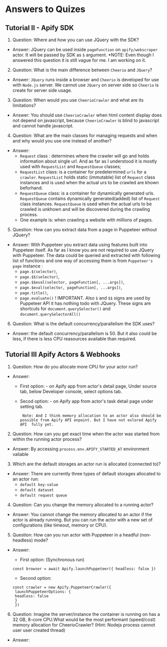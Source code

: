 # Answers to Quizes

## Tutorial II - Apify SDK

1. Question: Where and how you can use JQuery with the SDK?

- Answer: JQuery can be used inside `pageFunction` on `apify/webscraper` actor. It will be passed by SDK as `$` argument.
  \*NOTE: Even though I answered this question it is still vague for me. I am working on it.

2. Question: What is the main difference between `Cheerio` and `JQuery`?

- Answer: `JQuery` runs inside a browser and `Cheerio` is developed for use with `Node.js` server. We cannot use `JQuery` on server side so `Cheerio` is create for server side usage.

3. Question: When would you use `CheerioCrawler` and what are its limitations?

- Answer: You should use `CheerioCrawler` when html content display does not depend on javascript, because `CheerioCrawler` is blind to javascript and
  cannot handle javascript.

4. Question: What are the main classes for managing requests and when and why would you use one instead of another?

- Answer:
  - `Request` class : determines where the crawler will go and holds information about single url. And as far as I understood it is mostly used
    with `RequestList` and `RequestQueue` classes;
  - `RequestList` class: is a container for predetermined `urls` for a `crawler`. `RequestList` holds static (immutable) list of `Request` class instances
    and is used when the actual urs to be crawled are khown beforhand.
  - `RequestQueue` class: is a container for dynamically generated urls. `RequestQueue` contains dynamically generated(added) list of `Request` class instances. `RequestQueue` is used when the actual urls to be crawled is unkhown and will be discovered during the crawling process.
  - One example is: when crawling a website with millions of pages.

5. Question: How can you extract data from a page in Puppeteer without JQuery?

- Answer: With Puppeteer you extract data using features built into Puppeteer itself. As far as I know you are not required to use JQuery with Puppeteer. The data could be queried and extracted with following list of functions and one way of accessing them is
  from `Puppeteer's` `page` instance :
  - `page.$(selector)`,
  - `page.$$(selector)`,
  - `page.$$eval(selector, pageFunction[, ...args])`,
  - `page.$eval(selector, pageFunction[, ...args])`,
  - `page.title()`,
  - `page.evaluate()`
    ! IMPORTANT. Also `$` and `$$` signs are used by Puppeteer API it has nothing todo with JQuery. These signs are shortcuts for `document.querySelector()` and `document.querySelectorAll()`

6. Question: What is the default concurrency/parallelism the SDK uses?

- Answer: the default concurrency/parallelism is 50. But it also could be less, if there is less CPU reasources available than required.

## Tutorial III Apify Actors & Webhooks

1. Question: How do you allocate more CPU for your actor run?

- Answer:

  - First option: - on Apify app from actor's detail page, Under source tab, below Developer console, select options tab.
  - Secod option: - on Apify app from actor's task detail page under setting tab.

         Note: And I think memory allocation to an actor also should be possible from Apify API enpoint. But I have not exlored Apify API  fully yet.

2. Question: How can you get exact time when the actor was started from within the running actor process?

- Answer: By accessing `process.env.APIFY_STARTED_AT` environment valiable

3. Which are the default storages an actor run is allocated (connected to)?

- Answer: There are currently three types of default storages allocated to an actor run:
  - `default key-value`
  - `default dataset`
  - `default request queue`

4. Question: Can you change the memory allocated to a running actor?

- Answer: You cannot change the memory allocated to an actor if the actor is already running. But you can run the actor with a new set of configurations
  (like timeout, memory or CPU).

5. Question: How can you run actor with Puppeteer in a headful (non-headless) mode?

- Answer:

  - First option: (Synchronous run)

  ```
  const browser = await Apify.launchPuppeteer({ headless: false })

  ```

  - Second option:

  ```
  const crawler = new Apify.PuppeteerCrawler({
   launchPuppeteerOptions: {
   headless: false
   }
   })

  ```

6. Question: Imagine the server/instance the container is running on has a 32 GB, 8-core CPU.What would be the most performant (speed/cost)
   memory allocation for CheerioCrawler? (Hint: Nodejs process cannot user user created thread)

- Answer:
